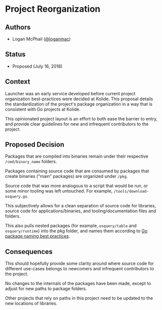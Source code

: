 # Project Reorganization

## Authors

- Logan McPhail ([@loganmac](https://github.com/loganmac))

## Status

- Proposed (July 16, 2018)

## Context

Launcher was an early service developed before current project organization best-practices were decided at Kolide. This proposal details the standardization of the project's package organization in a way that is consistent with Go projects at Kolide.

This opinionated project layout is an effort to both ease the barrier to entry, and provide clear guidelines for new and infrequent contributors to the project.

## Proposed Decision

Packages that are compiled into binaries remain under their respective `/cmd/binary_name` folders.

Packages containing source code that are consumed by packages that create binaries ("main" packages) are organized under `/pkg`.

Source code that was more analogous to a script that would be run, or some minor tooling was left untouched. For example, `/tools/download-osquery.go`.

This subjectively allows for a clean separation of source code for libraries, source code for applications/binaries, and tooling/documentation files and folders.

This also pulls nested packages (for example, `osquery/table` and `osquery/runtime`) into the pkg folder, and names them according to [Go package naming best practices](https://www.google.com/search?q=naming+go+packages&oq=naming+go+packages&aqs=chrome..69i57.2262j0j7&sourceid=chrome&ie=UTF-8).

## Consequences

This should hopefully provide some clarity around where source code for different use-cases belongs to newcomers and infrequent contributors to the project.

No changes to the internals of the packages have been made, except to adjust for new paths to package folders.

Other projects that rely on paths in this project need to be updated to the new locations of libraries.